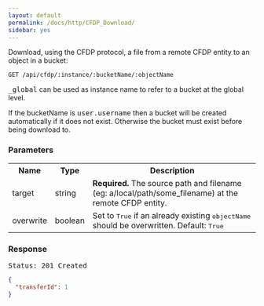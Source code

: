 ```yaml
---
layout: default
permalink: /docs/http/CFDP_Download/
sidebar: yes
---
```

Download, using the CFDP protocol, a file from a remote CFDP entity to an object in a bucket:

    GET /api/cfdp/:instance/:bucketName/:objectName

<tt>_global</tt> can be used as instance name to refer to a bucket at the global level.

If the bucketName is <tt>user.username</tt> then a bucket will be created automatically if it does not exist. Otherwise the bucket must exist before being download to.

### Parameters

<table class="inline">
    <tr>
        <th>Name</th>
        <th>Type</th>
        <th>Description</th>
    </tr>
    <tr>
        <td class="code">target</td>
        <td class="code">string</td>
        <td>
            <strong>Required.</strong> The source path and filename (eg: a/local/path/some_filename) at the remote CFDP entity.
        </td>
    </tr>
    <tr>
	<td class="code">overwrite</td>
	<td class="code">boolean</td>
	<td>Set to <tt>True</tt> if an already existing <tt>objectName</tt> should be overwritten. Default: <tt>True</tt></td>
    </tr>
</table>

### Response

<pre class="header">Status: 201 Created</pre>

```json
{
  "transferId": 1
}
```

